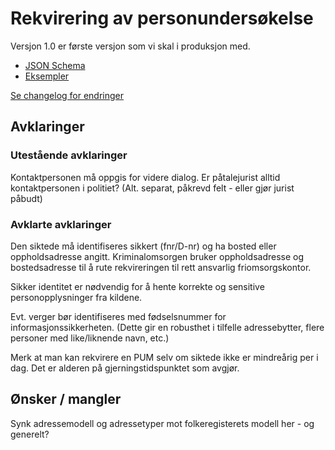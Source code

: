 # Rekvirering av personundersøkelse
Versjon 1.0 er første versjon som vi skal i produksjon med.
* [JSON Schema](1.0/rekvirerePersonundersoekelse.schema.json)
* [Eksempler](1.0/eksempelfiler/)

[Se changelog for endringer](changelog.md)


## Avklaringer
### Utestående avklaringer
 Kontaktpersonen må oppgis for videre dialog.
 Er påtalejurist alltid kontaktpersonen i politiet? (Alt. separat, påkrevd felt - eller gjør jurist påbudt)


### Avklarte avklaringer
Den siktede må identifiseres sikkert (fnr/D-nr)  og ha bosted eller oppholdsadresse angitt.
Kriminalomsorgen bruker oppholdsadresse og bostedsadresse til å rute rekvireringen til rett ansvarlig friomsorgskontor.

Sikker identitet er nødvendig for å hente korrekte og sensitive personopplysninger fra kildene.

Evt. verger bør identifiseres med fødselsnummer for informasjonssikkerheten. (Dette gir en robusthet i tilfelle adressebytter, flere personer med like/liknende navn, etc.)

Merk at man kan rekvirere en PUM selv om siktede ikke er mindreårig per i dag. Det er alderen på gjerningstidspunktet som avgjør.



## Ønsker / mangler
Synk adressemodell og adressetyper mot folkeregisterets modell her - og generelt?

